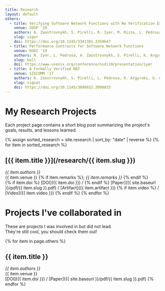 ```yaml
---
title: Research
layout: default
others:
  - title: Verifying Software Network Functions with No Verification Expertise
    venue: SOSP '19
    authors: A. Zaostrovnykh, S. Pirelli, R. Iyer, M. Rizzo, L. Pedrosa, K. Argyraki, G. Candea
    slug: vigor
    doi: https://doi.org/10.1145/3341301.3359647
  - title: Performance Contracts for Software Network Functions
    venue: NSDI '19
    authors: R. Iyer, L. Pedrosa, A. Zaostrovnykh, S. Pirelli, K. Argyraki, G. Candea
    slug: bolt
    doi: https://www.usenix.org/conference/nsdi19/presentation/iyer
  - title: A Formally Verified NAT
    venue: SIGCOMM '17
    authors: A. Zaostrovnykh, S. Pirelli, L. Pedrosa, K. Argyraki, G. Candea
    slug: vignat
    doi: https://doi.org/10.1145/3098822.3098833
---
```


# My Research Projects

Each project page contains a short blog post summarizing the project's goals, results, and lessons learned.

{% assign sorted_research = site.research | sort_by: "date" | reverse %}
{% for item in sorted_research %}
## [{{ item.title }}](/research/{{ item.slug }})
*{{ item.authors }}*  
{{ item.venue }} {% if item.remarks %}; *{{ item.remarks }}* {% endif %}  
{% if item.doi %} [DOI]({{ item.doi }}) / {% endif %} [Paper]({{ site.baseurl }}/pdf/{{ item.slug }}.pdf) / [Artifact]({{ item.artifact }}) {% if item.video %} / [Video]({{ item.video }}) {% endif %}
{% endfor %}


# Projects I've collaborated in

These are projects I was involved in but did not lead.  
They're still cool, you should check them out!

{% for item in page.others %}
## {{ item.title }}
*{{ item.authors }}*  
{{ item.venue }}  
[DOI]({{ item.doi }}) / [Paper]({{ site.baseurl }}/pdf/{{ item.slug }}.pdf)
{% endfor %}
